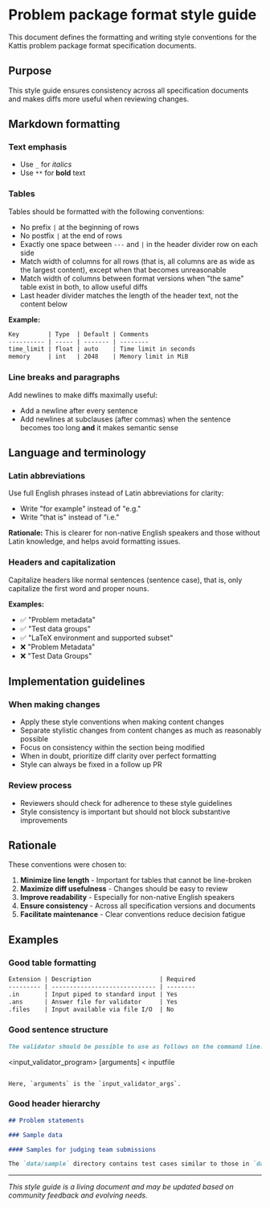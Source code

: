 # Problem package format style guide

This document defines the formatting and writing style conventions for the Kattis problem package format specification documents.

## Purpose

This style guide ensures consistency across all specification documents and makes diffs more useful when reviewing changes.

## Markdown formatting

### Text emphasis

- Use `_` for _italics_
- Use `**` for **bold** text

### Tables

Tables should be formatted with the following conventions:

- No prefix `|` at the beginning of rows
- No postfix `|` at the end of rows  
- Exactly one space between `---` and `|` in the header divider row on each side
- Match width of columns for all rows (that is, all columns are as wide as the largest content), except when that becomes unreasonable
- Match width of columns between format versions when "the same" table exist in both, to allow useful diffs
- Last header divider matches the length of the header text, not the content below

**Example:**
```markdown
Key        | Type  | Default | Comments
---------- | ----- | ------- | --------
time_limit | float | auto    | Time limit in seconds
memory     | int   | 2048    | Memory limit in MiB
```

### Line breaks and paragraphs

Add newlines to make diffs maximally useful:

- Add a newline after every sentence
- Add newlines at subclauses (after commas) when the sentence becomes too long **and** it makes semantic sense

## Language and terminology

### Latin abbreviations

Use full English phrases instead of Latin abbreviations for clarity:

- Write "for example" instead of "e.g."
- Write "that is" instead of "i.e."

**Rationale:** This is clearer for non-native English speakers and those without Latin knowledge, and helps avoid formatting issues.

### Headers and capitalization

Capitalize headers like normal sentences (sentence case), 
that is, only capitalize the first word and proper nouns.

**Examples:**
- ✅ "Problem metadata"
- ✅ "Test data groups" 
- ✅ "LaTeX environment and supported subset"
- ❌ "Problem Metadata"
- ❌ "Test Data Groups"

## Implementation guidelines

### When making changes

- Apply these style conventions when making content changes
- Separate stylistic changes from content changes as much as reasonably possible
- Focus on consistency within the section being modified
- When in doubt, prioritize diff clarity over perfect formatting
- Style can always be fixed in a follow up PR

### Review process

- Reviewers should check for adherence to these style guidelines
- Style consistency is important but should not block substantive improvements

## Rationale

These conventions were chosen to:

1. **Minimize line length** - Important for tables that cannot be line-broken
2. **Maximize diff usefulness** - Changes should be easy to review
3. **Improve readability** - Especially for non-native English speakers
4. **Ensure consistency** - Across all specification versions and documents
5. **Facilitate maintenance** - Clear conventions reduce decision fatigue

## Examples

### Good table formatting

```markdown
Extension | Description                   | Required
--------- | ----------------------------- | --------
.in       | Input piped to standard input | Yes
.ans      | Answer file for validator     | Yes
.files    | Input available via file I/O  | No
```

### Good sentence structure

```markdown
The validator should be possible to use as follows on the command line:

```
<input_validator_program> [arguments] < inputfile
```

Here, `arguments` is the `input_validator_args`.
```

### Good header hierarchy

```markdown
## Problem statements

### Sample data

#### Samples for judging team submissions

The `data/sample` directory contains test cases similar to those in `data/secret`.
```

---

*This style guide is a living document and may be updated based on community feedback and evolving needs.*

